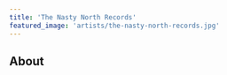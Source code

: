 ```yaml
---
title: 'The Nasty North Records'
featured_image: 'artists/the-nasty-north-records.jpg'
---
```


## About


